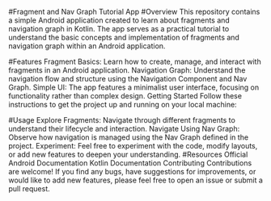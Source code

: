 #Fragment and Nav Graph Tutorial App
#Overview
This repository contains a simple Android application created to learn about fragments and navigation graph in Kotlin. The app serves as a practical tutorial to understand the basic concepts and implementation of fragments and navigation graph within an Android application.

#Features
Fragment Basics: Learn how to create, manage, and interact with fragments in an Android application.
Navigation Graph: Understand the navigation flow and structure using the Navigation Component and Nav Graph.
Simple UI: The app features a minimalist user interface, focusing on functionality rather than complex design.
Getting Started
Follow these instructions to get the project up and running on your local machine:

#Usage
Explore Fragments: Navigate through different fragments to understand their lifecycle and interaction.
Navigate Using Nav Graph: Observe how navigation is managed using the Nav Graph defined in the project.
Experiment: Feel free to experiment with the code, modify layouts, or add new features to deepen your understanding.
#Resources
Official Android Documentation
Kotlin Documentation
Contributing
Contributions are welcome! If you find any bugs, have suggestions for improvements, or would like to add new features, please feel free to open an issue or submit a pull request.
